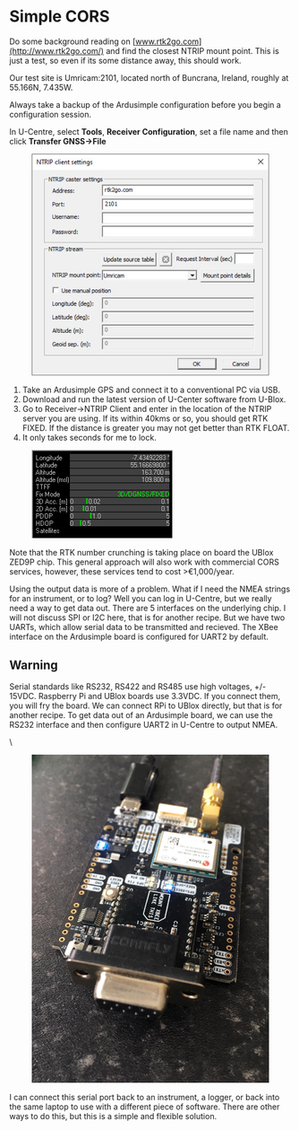 # Simple CORS

Do some background reading on [www.rtk2go.com](http://www.rtk2go.com/) and find the closest NTRIP mount point. This is just a test, so even if its some distance away, this should work.

Our test site is Umricam:2101, located north of Buncrana, Ireland, roughly at 55.166N, 7.435W.

Always take a backup of the Ardusimple configuration before you begin a configuration session.

In U-Centre, select **Tools**, **Receiver Configuration**, set a file name and then click **Transfer GNSS->File**

<figure><img src="../.gitbook/assets/image (14).png" alt=""><figcaption></figcaption></figure>

1. Take an Ardusimple GPS and connect it to a conventional PC via USB.
2. Download and run the latest version of U-Center software from U-Blox.
3. Go to Receiver->NTRIP Client and enter in the location of the NTRIP server you are using. If its within 40kms or so, you should get RTK FIXED. If the distance is greater you may not get better than RTK FLOAT.
4. It only takes seconds for me to lock.

<figure><img src="../.gitbook/assets/image (15).png" alt=""><figcaption></figcaption></figure>

Note that the RTK number crunching is taking place on board the UBlox ZED9P chip. This general approach will also work with commercial CORS services, however, these services tend to cost >€1,000/year.

Using the output data is more of a problem. What if I need the NMEA strings for an instrument, or to log? Well you can log in U-Centre, but we really need a way to get data out. There are 5 interfaces on the underlying chip. I will not discuss SPI or I2C here, that is for another recipe. But we have two UARTs, which allow serial data to be transmitted and recieved. The XBee interface on the Ardusimple board is configured for UART2 by default.

## Warning

Serial standards like RS232, RS422 and RS485 use high voltages, +/- 15VDC. Raspberry Pi and UBlox boards use 3.3VDC. If you connect them, you will fry the board. We can connect RPi to UBlox directly, but that is for another recipe. To get data out of an Ardusimple board, we can use the RS232 interface and then configure UART2 in U-Centre to output NMEA.

\


<figure><img src="../.gitbook/assets/image (16).png" alt=""><figcaption></figcaption></figure>

I can connect this serial port back to an instrument, a logger, or back into the same laptop to use with a different piece of software. There are other ways to do this, but this is a simple and flexible solution.
